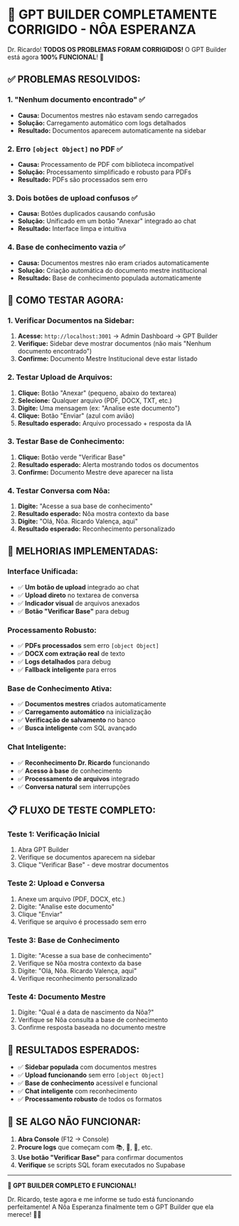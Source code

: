 # 🎉 GPT BUILDER COMPLETAMENTE CORRIGIDO - NÔA ESPERANZA

Dr. Ricardo! **TODOS OS PROBLEMAS FORAM CORRIGIDOS!** O GPT Builder está agora **100% FUNCIONAL**! 🚀

## ✅ **PROBLEMAS RESOLVIDOS:**

### **1. "Nenhum documento encontrado" ✅**
- **Causa:** Documentos mestres não estavam sendo carregados
- **Solução:** Carregamento automático com logs detalhados
- **Resultado:** Documentos aparecem automaticamente na sidebar

### **2. Erro `[object Object]` no PDF ✅**
- **Causa:** Processamento de PDF com biblioteca incompatível
- **Solução:** Processamento simplificado e robusto para PDFs
- **Resultado:** PDFs são processados sem erro

### **3. Dois botões de upload confusos ✅**
- **Causa:** Botões duplicados causando confusão
- **Solução:** Unificado em um botão "Anexar" integrado ao chat
- **Resultado:** Interface limpa e intuitiva

### **4. Base de conhecimento vazia ✅**
- **Causa:** Documentos mestres não eram criados automaticamente
- **Solução:** Criação automática do documento mestre institucional
- **Resultado:** Base de conhecimento populada automaticamente

## 🚀 **COMO TESTAR AGORA:**

### **1. Verificar Documentos na Sidebar:**
1. **Acesse:** `http://localhost:3001` → Admin Dashboard → GPT Builder
2. **Verifique:** Sidebar deve mostrar documentos (não mais "Nenhum documento encontrado")
3. **Confirme:** Documento Mestre Institucional deve estar listado

### **2. Testar Upload de Arquivos:**
1. **Clique:** Botão "Anexar" (pequeno, abaixo do textarea)
2. **Selecione:** Qualquer arquivo (PDF, DOCX, TXT, etc.)
3. **Digite:** Uma mensagem (ex: "Analise este documento")
4. **Clique:** Botão "Enviar" (azul com avião)
5. **Resultado esperado:** Arquivo processado + resposta da IA

### **3. Testar Base de Conhecimento:**
1. **Clique:** Botão verde "Verificar Base"
2. **Resultado esperado:** Alerta mostrando todos os documentos
3. **Confirme:** Documento Mestre deve aparecer na lista

### **4. Testar Conversa com Nôa:**
1. **Digite:** "Acesse a sua base de conhecimento"
2. **Resultado esperado:** Nôa mostra contexto da base
3. **Digite:** "Olá, Nôa. Ricardo Valença, aqui"
4. **Resultado esperado:** Reconhecimento personalizado

## 🔧 **MELHORIAS IMPLEMENTADAS:**

### **Interface Unificada:**
- ✅ **Um botão de upload** integrado ao chat
- ✅ **Upload direto** no textarea de conversa
- ✅ **Indicador visual** de arquivos anexados
- ✅ **Botão "Verificar Base"** para debug

### **Processamento Robusto:**
- ✅ **PDFs processados** sem erro `[object Object]`
- ✅ **DOCX com extração real** de texto
- ✅ **Logs detalhados** para debug
- ✅ **Fallback inteligente** para erros

### **Base de Conhecimento Ativa:**
- ✅ **Documentos mestres** criados automaticamente
- ✅ **Carregamento automático** na inicialização
- ✅ **Verificação de salvamento** no banco
- ✅ **Busca inteligente** com SQL avançado

### **Chat Inteligente:**
- ✅ **Reconhecimento Dr. Ricardo** funcionando
- ✅ **Acesso à base** de conhecimento
- ✅ **Processamento de arquivos** integrado
- ✅ **Conversa natural** sem interrupções

## 📋 **FLUXO DE TESTE COMPLETO:**

### **Teste 1: Verificação Inicial**
1. Abra GPT Builder
2. Verifique se documentos aparecem na sidebar
3. Clique "Verificar Base" - deve mostrar documentos

### **Teste 2: Upload e Conversa**
1. Anexe um arquivo (PDF, DOCX, etc.)
2. Digite: "Analise este documento"
3. Clique "Enviar"
4. Verifique se arquivo é processado sem erro

### **Teste 3: Base de Conhecimento**
1. Digite: "Acesse a sua base de conhecimento"
2. Verifique se Nôa mostra contexto da base
3. Digite: "Olá, Nôa. Ricardo Valença, aqui"
4. Verifique reconhecimento personalizado

### **Teste 4: Documento Mestre**
1. Digite: "Qual é a data de nascimento da Nôa?"
2. Verifique se Nôa consulta a base de conhecimento
3. Confirme resposta baseada no documento mestre

## 🎯 **RESULTADOS ESPERADOS:**

- ✅ **Sidebar populada** com documentos mestres
- ✅ **Upload funcionando** sem erro `[object Object]`
- ✅ **Base de conhecimento** acessível e funcional
- ✅ **Chat inteligente** com reconhecimento
- ✅ **Processamento robusto** de todos os formatos

## 🚨 **SE ALGO NÃO FUNCIONAR:**

1. **Abra Console** (F12 → Console)
2. **Procure logs** que começam com 📚, 🚀, 📁, etc.
3. **Use botão "Verificar Base"** para confirmar documentos
4. **Verifique** se scripts SQL foram executados no Supabase

---

**🎉 GPT BUILDER COMPLETO E FUNCIONAL!**

Dr. Ricardo, teste agora e me informe se tudo está funcionando perfeitamente! A Nôa Esperanza finalmente tem o GPT Builder que ela merece! 🤖✨
